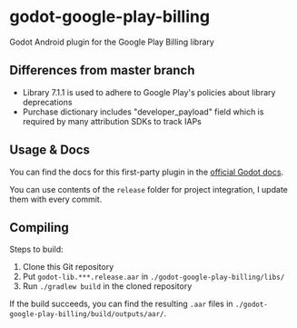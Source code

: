 # godot-google-play-billing
Godot Android plugin for the Google Play Billing library

## Differences from master branch

- Library 7.1.1 is used to adhere to Google Play's policies about library deprecations
- Purchase dictionary includes "developer_payload" field which is required by many attribution SDKs to track IAPs

## Usage & Docs

You can find the docs for this first-party plugin in the [official Godot docs](https://docs.godotengine.org/en/stable/tutorials/platform/android_in_app_purchases.html).

You can use contents of the ``release`` folder for project integration, I update them with every commit.

## Compiling

Steps to build:

1. Clone this Git repository
2. Put `godot-lib.***.release.aar` in `./godot-google-play-billing/libs/`
3. Run `./gradlew build` in the cloned repository

If the build succeeds, you can find the resulting `.aar` files in `./godot-google-play-billing/build/outputs/aar/`.
